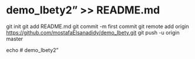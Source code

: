 # demo_Ibety2” >> README.md
git init
git add README.md
git commit -m first commit
git remote add origin https://github.com/mostafaElsanadidy/demo_Ibety.git
git push -u origin master

echo # demo_Ibety2”
